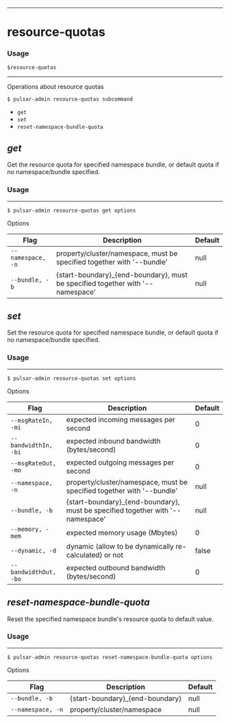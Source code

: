 ------------

# resource-quotas

### Usage

`$resource-quotas`

------------

Operations about resource quotas

```shell
$ pulsar-admin resource-quotas subcommand
```

* `get`
* `set`
* `reset-namespace-bundle-quota`

## <em>get</em>

Get the resource quota for specified namespace bundle, or default quota if no namespace/bundle specified.

### Usage

------------

```shell
$ pulsar-admin resource-quotas get options
```

Options

| Flag              | Description                                                                    | Default |
|-------------------|--------------------------------------------------------------------------------|---------|
| `--namespace, -n` | property/cluster/namespace, must be specified together with '--bundle'         | null    |
| `--bundle, -b`    | {start-boundary}_{end-boundary}, must be specified together with '--namespace' | null    |

## <em>set</em>

Set the resource quota for specified namespace bundle, or default quota if no namespace/bundle specified.

### Usage

------------

```shell
$ pulsar-admin resource-quotas set options
```

Options

| Flag                  | Description                                                                    | Default |
|-----------------------|--------------------------------------------------------------------------------|---------|
| `--msgRateIn, -mi`    | expected incoming messages per second                                          | 0       |
| `--bandwidthIn, -bi`  | expected inbound bandwidth (bytes/second)                                      | 0       |
| `--msgRateOut, -mo`   | expected outgoing messages per second                                          | 0       |
| `--namespace, -n`     | property/cluster/namespace, must be specified together with '--bundle'         | null    |
| `--bundle, -b`        | {start-boundary}_{end-boundary}, must be specified together with '--namespace' | null    |
| `--memory, -mem`      | expected memory usage (Mbytes)                                                 | 0       |
| `--dynamic, -d`       | dynamic (allow to be dynamically re-calculated) or not                         | false   |
| `--bandwidthOut, -bo` | expected outbound bandwidth (bytes/second)                                     | 0       |

## <em>reset-namespace-bundle-quota</em>

Reset the specified namespace bundle's resource quota to default value.

### Usage

------------

```shell
$ pulsar-admin resource-quotas reset-namespace-bundle-quota options
```

Options

| Flag              | Description                     | Default |
|-------------------|---------------------------------|---------|
| `--bundle, -b`    | {start-boundary}_{end-boundary} | null    |
| `--namespace, -n` | property/cluster/namespace      | null    |

